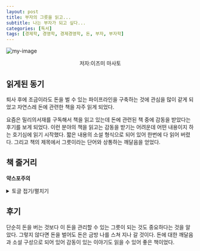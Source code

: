 ```yaml
---
layout: post
title: 부자의 그릇을 읽고...
subtitle: 나는 부자가 되고 싶다...
categories: [독서]
tags: [경제학, 경영학, 경제경영학, 돈, 부자, 부자학]
---
```



![my-image](https://hyundev.github.io/assets/images/부자의그릇_cover.jpeg)

<p style="text-align:center">저자:이즈미 마사토</p>

## 읽게된 동기
퇴사 후에 조금이라도 돈을 벌 수 있는 파이프라인을 구축하는 것에 관심을 많이 같게 되었고 자연스레 돈에 관련한 책을 자주 읽게 되었다.

요즘은 밀리의서재를 구독해서 책을 읽고 있는데 돈에 관련된 책 중에 감동을 받았다는 후기를 보게 되었다. 이런 분야의 책을 읽고는 감동을 받기는 어려운데 어떤 내용이지 하는 호기심에 읽기 시작했다. 짧은 내용의 소설 형식으로 되어 있어 한번에 다 읽어 버렸다. 그리고 책의 제목에서 그릇이라는 단어와 상통하는 깨달음을 얻었다.

## 책 줄거리
**약스포주의**
<details>
<summary>토글 접기/펼치기</summary>
<div markdown="1">
이 책은 주인공이 굶주린 밤에 자판기에서 음료를 뽑을 돈도 없어서 벤치에 서성이면서 시작된다. 그리고 주인공 앞에 어떤 할아버지가 나타나고 음료를 뽑을 돈을 빌려주면서 할아버지가 돈에 관련된 질문을 던지면서 둘의 대화가 시작된다.

주인공은 자신이 어떤 일을 했고 중간에 성공을 했지만 무리하게 더 많은 것을 욕심내다가 망하게 된 것들을 이야기 한다. 할아버지는 돈을 가지고 있는 사람이 그 돈을 관리할 수 있는 능력이 없다면 돈은 스쳐 지나갈 뿐이라고 한다. 여기서 돈을 버는 것도 중요하지만 자신이 그 돈을 소화할 만한 그릇이 되었는지도 중요하다는 것을 알 수 있었다. 돈은 계속 흘러가는 것이기 때문에 자신이 관리할 수 있는 만큼의 돈이 아니라면 결국 사라지게 된다는 것이다. 나는 계속 부자가 되고 싶어 했지만 내가 그만큼의 돈을 관리할 능력이 되는지는 생각해보지 않았었다. 만약 내가 큰돈을 벌게 된다고 해도 그 돈을 관리할 수 있는 능력이 없다면 결국에 그 돈도 나를 스쳐지나갈 것이다. 진정한 부자란 큰 돈을 관리할 능력을 가지고 있어서 돈이 자연스럽게 부자에게 흘러들어 올 수도 있겠구나라는 생각이 들었다. 돈을 버는 것도 중요하지만 돈에 대해서 어떤 마음가짐을 가져야 하는지 이제까지 생각했던 방향과 다른 방향으로 생각해볼 수 있었다.

그리고 이야기 후에는 할아버지가 어떤 이유로 주인공에게 말을 걸었는지와 해피엔딩의 결말을 보여준다.
</div>
</details>

## 후기
단순히 돈을 버는 것보다 이 돈을 관리할 수 있는 그릇이 되는 것도 중요하다는 것을 알았다. 그렇지 않다면 돈을 벌어도 돈은 금방 나를 스쳐 지나 갈 것이다. 돈에 대한 깨달음과 소설 구성으로 되어 있어 감동이 있는 이야기도 읽을 수 있어 좋은 책이었다.